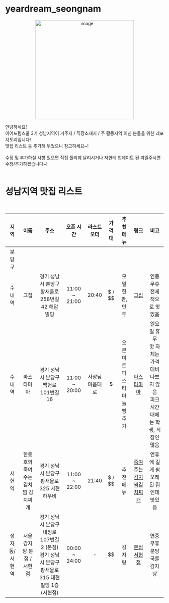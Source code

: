 # yeardream_seongnam

<p align='center'>
  <img width="314" alt="image" src="https://github.com/jasonheesanglee/yeardream_seongnam/assets/123557477/03cb85cb-ea80-4f3b-aaa2-096342eb9ca1">
</p>

안녕하세요! <br>
이어드림스쿨 3기 성남지역이 거주지 / 직장소재지 / 주 활동지역 이신 분들을 위한 레포지토리입니다! <br>
맛집 리스트 등 추가해 두었으니 참고하세요~! <br>
<br>
수정 및 추가하실 사항 있으면 직접 풀리퀘 날리시거나 저한테 업데이트 된 파일주시면 수정/추가하겠습니다~!
<br><br>

# 성남지역 맛집 리스트
<br>

|지역|이름|주소|오픈 시간|라스트오더|가격대|추천 메뉴|링크|비고|
|:---:|:---:|:---:|:---:|:---:|:---:|:---:|:---:|:---:|
|분당구|||||||||
|수내역|그집|경기 성남시 분당구 황새울로258번길 42 해암빌딩|11:00 ~ 21:00|20:40|\$ / $$|모밀한판, 만두|[그집](https://naver.me/FXZr5ogM)|연중무휴<br>전체적으로 맛있음|
|수내역|파스타마마|경기 성남시 분당구 백현로101번길 16|11:00 ~ 20:00|사장님<br>마음대로|$|오븐미트파스타<br>마늘빵 추가|[파스타마마](https://naver.me/xRQU5LW2)|일요일 휴무<br>맛 자체는 가격대비 나쁘지 않음<br>피크시간대에는 학생, 직장인 많음|
|서현역|한종호의 죽여주는 김치찜 김치찌개|경기 성남시 분당구 황새울로 325 서현하우비|11:00 ~ 22:00|21:40|\$ / $$|추천 메뉴|[죽여주는김치찜김치찌개](https://naver.me/FU3QLidr)|연휴에 길게 쉼<br>오래된 집인데 맛있음|
|정자동/서현역|서울감자탕 본점 / 서현점|경기 성남시 분당구 내정로107번길 2 (본점)<br>경기 성남시 분당구 황새울로 315 대현빌딩 1층 (서현점)|00:00 ~ 24:00|-|\$$|감자탕|[본점](https://naver.me/FLBkTVsD)<br>[서현점](https://naver.me/FdsGbW7Q)|연중무휴<br>분당국룰 감자탕|

